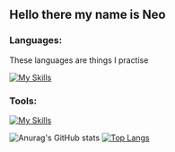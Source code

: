 ## Hello there my name is Neo

### Languages:
<p> These languages are things I practise </p>

[![My Skills](https://skillicons.dev/icons?i=js,react,nodejs,php,html,css)](https://skillicons.dev)

### Tools:
[![My Skills](https://skillicons.dev/icons?i=vscode)](https://skillicons.dev)

![Anurag's GitHub stats](https://github-readme-stats.vercel.app/api?username=naalt0&show_icons=true&theme=monokai) 
[![Top Langs](https://github-readme-stats.vercel.app/api/top-langs/?username=naalt0&hide_progress=false&theme=monokai)](https://github.com/anuraghazra/github-readme-stats)
<!--
**naalt0/naalt0** is a ✨ _special_ ✨ repository because its `README.md` (this file) appears on your GitHub profile.

Here are some ideas to get you started:

- 🔭 I’m currently working on ...
- 🌱 I’m currently learning ...
- 👯 I’m looking to collaborate on ...
- 🤔 I’m looking for help with ...
- 💬 Ask me about ...
- 📫 How to reach me: ...
- 😄 Pronouns: ...
- ⚡ Fun fact: ...
-->
